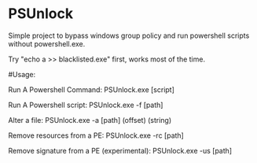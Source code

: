 # PSUnlock

Simple project to bypass windows group policy and run powershell scripts without powershell.exe.

Try "echo a >> blacklisted.exe" first, works most of the time.

#Usage:

Run A Powershell Command: PSUnlock.exe [script]

Run A Powershell script: PSUnlock.exe -f [path]

Alter a file: PSUnlock.exe -a [path] (offset) (string)

Remove resources from a PE: PSUnlock.exe -rc [path]

Remove signature from a PE (experimental): PSUnlock.exe -us [path]

